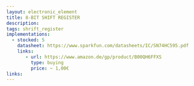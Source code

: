 ```yaml
---
layout: electronic_element
title: 8-BIT SHIFT REGISTER 
description:
tags: shrift_register
implementations:
  - stocked: 5
    datasheet: https://www.sparkfun.com/datasheets/IC/SN74HC595.pdf
    links:
       - url: https://www.amazon.de/gp/product/B00QH6FFXS
         type: buying
         price: ~ 1,00€
links:
---
```



